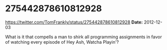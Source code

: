 # 275442878610812928
https://twitter.com/TomFrankly/status/275442878610812928
**Date:** 2012-12-03

What is it that compells a man to shirk all programming assignments in favor of watching every episode of Hey Ash, Watcha Playin'?

